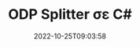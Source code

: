 ---
############################# Static ############################
layout: "auto-gen-merger"
date: 2022-10-25T09:03:58
draft: false
otherformats: ods odt one otp ott pdf pps ppsx ppt pptx rtf tex vdx vsdm vsdx vssm

############################# Head ############################
head_title: "Διαχωρίστε το ODP σε πολλά αρχεία στο C#"
head_description: "Διαχωρίστε ένα αρχείο ODP σε πολλά αρχεία με βάση αριθμούς σελίδων, διαστήματα σελίδων, ζυγές ή μονές σελίδες χρησιμοποιώντας το API συγχώνευσης εγγράφων."

############################# Header ############################
title: "ODP Splitter σε C#"
description: "Διαχωρίστε το ODP με μερικές γραμμές κώδικα .NET."
bg_image: "https://cms.admin.containerize.com/templates/aspose/App_Themes/V3/images/bg/header1.png"
bg_overlay: false
button:
    enable: true
    icon: "fas fa-arrow-down"
    label: "Κατεβάστε δωρεάν δοκιμή"
    link: "https://downloads.groupdocs.com/merger/net"

############################# SubMenu ############################
submenu:
    enable: true

    left:
        img_alt: "GroupDocs.Merger for .NET"
        image: "https://cms.admin.containerize.com/templates/groupdocs/images/product-logos/90x90-noborder/groupdocs-merger-net.png"
        product: "GroupDocs.Merger"
        platform: ".NET"

    middle:
        button:

            # button loop
            - link: "https://apireference.groupdocs.com/merger/net"
              text: "Αναφορά API"

            # button loop
            - link: "https://github.com/groupdocs-merger"
              text: "Παραδείγματα κώδικα"

            # button loop
            - link: "https://products.groupdocs.app/merger/family"
              text: "Live Demos"

            # button loop
            - link: "https://purchase.groupdocs.com/pricing/merger/net"
              text: "Τιμολόγηση"

    right:
        link_download: "https://downloads.groupdocs.com/merger"
        link_learn: "https://docs.groupdocs.com/merger/net"
        link_buy: "https://purchase.groupdocs.com"

############################# About ############################
about:
    enable: true
    title: "Σχετικά με το API GroupDocs.Merger for .NET"
    content: |
        Η βιβλιοθήκη [GroupDocs.Merger for .NET](/el/merger/net/) προσφέρει μια απλή λύση για ασφαλή συγχώνευση και διαχωρισμό μεταξύ ενός ευρέος φάσματος μορφών εγγράφων, όπως PDF, Microsoft Office (Word, Excel, PowerPoint, OneNote), OpenDocument, HTML, εικόνες και πολλά άλλα σε εφαρμογές .NET. Προσθέτοντας μερικές μόνο γραμμές του κώδικα, εκτελέστε πολλές λειτουργίες εγγράφου, όπως μετακίνηση, αφαίρεση, περιστροφή, εναλλαγή, εξαγωγή ή αλλαγή του προσανατολισμού των σελίδων στα έγγραφα. Το API συγχώνευσης εγγράφων υποστηρίζει επίσης την προεπισκόπηση σελίδων εγγράφων ως εικόνα για την ανάλυση της δομής, της μορφοποίησης και του περιεχομένου του εγγράφου στη σελίδα.
        
        Το GroupDocs.Merger API είναι μια σωστή επιλογή για εταιρικές λύσεις που χρειάζονται δυνατότητες διαχωρισμού αρχείων. Αυτά τα API υποστηρίζονται καλά σε όλα τα μεγάλα λειτουργικά συστήματα και πλατφόρμες, συμπεριλαμβανομένου του .NET Framework, .NET Standard, .NET Core, Mono.

############################# Steps ############################
steps:
    enable: true
    title_left: "Διαχωρίστε ODP σελίδες αρχείου στο .NET"
    content_left: |
        [GroupDocs.Merger for .NET](/el/merger/net/) διευκολύνει τους προγραμματιστές του C# να χωρίσουν ένα μεμονωμένο αρχείο ODP σε πολλά προκύπτοντα αρχεία εφαρμόζοντας ένα λίγα εύκολα βήματα.
        
        * Εκκινήστε το **SplitOptions** με τη μορφή διαδρομής αρχείων εξόδου.
        * Δημιουργήστε νέα παρουσία του **Merger** και περάστε τη διαδρομή του εγγράφου προέλευσης ως παράμετρο κατασκευής.
        * Καλέστε το **Split** και περάστε το αντικείμενο **SplitOptions** για να αποθηκεύσετε τα προκύπτοντα έγγραφα.

    title_right: "Απαιτήσεις συστήματος"
    content_right: |
        Τα API GroupDocs.Merger for .NET υποστηρίζονται σε όλες τις μεγάλες πλατφόρμες και λειτουργικά συστήματα. Πριν εκτελέσετε τον παρακάτω κώδικα, βεβαιωθείτε ότι έχετε εγκαταστήσει τις ακόλουθες προϋποθέσεις στο σύστημά σας.

        * Λειτουργικά συστήματα: Microsoft Windows, Linux, MacOS
        * Περιβάλλοντα Ανάπτυξης: Visual Studio, Xamarin, MonoDevelop
        * πλαίσια: .NET Framework, .NET Standard, .NET Core, Mono
        * Κατεβάστε την πιο πρόσφατη έκδοση του GroupDocs.Merger for .NET από το [NuGet](https://www.nuget.org/packages/groupdocs.merger)
         
    code: |
     {{% merger/additional-styles %}}
     {{< merger/code-merger title="Πώς να χωρίσετε ODP αρχεία χρησιμοποιώντας παράδειγμα κώδικα C#">}}

        ```csharp    
        // Διαχωρίστε το αρχείο ODP χρησιμοποιώντας το GroupDocs.Merger API
        string filePath = "input.odp";
        string filePathOut = "output.odp";

        // Εκκινήστε την κλάση SplitOptions με μορφή διαδρομής αρχείων εξόδου
        SplitOptions splitOptions = new SplitOptions(filePathOut, new int[] { 3, 6, 8 });

        // Άμεση συγχώνευση με το έγγραφο εισαγωγής ODP
        using (Merger merger = new Merger(filePath))
          {
            // Καλέστε τη μέθοδο Split και περάστε το αντικείμενο SplitOptions για να αποθηκεύσετε τα προκύπτοντα έγγραφα
            merger.Split(splitOptions);
          }
        ```
     {{< /merger/code-merger >}}

############################# Demos ############################
demos:
    enable: true
    title: "Ζωντανές επιδείξεις - Διαχωρισμός αρχείων ODP στο Διαδίκτυο"
    content: |
       Διαχωρίστε το αρχείο ODP τώρα, μεταβαίνοντας στον ιστότοπο [GroupDocs.Merger Live Demos](https://products.groupdocs.app/splitter/odp).
       Η ζωντανή επίδειξη έχει τα ακόλουθα πλεονεκτήματα.
        
############################# About Formats ############################
about_formats:
    enable: true

############################# More Formats ############################
more_formats:
    enable: true
    title: "Διαίρεση αρχείου άλλων μορφών"
    content: |
        Το API συγχώνευσης και διαίρεσης εγγράφων του .NET για μορφές αρχείων και εικόνες. Διαχωρίστε μερικές από τις δημοφιλείς μορφές αρχείων όπως αναφέρεται παρακάτω.

############################# Back to top ###############################
back_to_top:
    enable: true
---